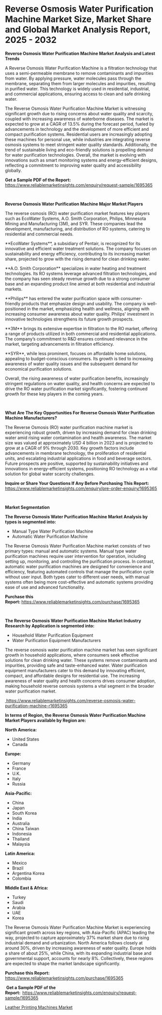 <p><h1>Reverse Osmosis Water Purification Machine Market Size, Market Share and Global Market Analysis Report, 2025 - 2032</h1></p><p><strong>Reverse Osmosis Water Purification Machine Market Analysis and Latest Trends</strong></p>
<p><p>A Reverse Osmosis Water Purification Machine is a filtration technology that uses a semi-permeable membrane to remove contaminants and impurities from water. By applying pressure, water molecules pass through the membrane, separating them from larger molecules and impurities, resulting in purified water. This technology is widely used in residential, industrial, and commercial applications, ensuring access to clean and safe drinking water.</p><p>The Reverse Osmosis Water Purification Machine Market is witnessing significant growth due to rising concerns about water quality and scarcity, coupled with increasing awareness of waterborne diseases. The market is expected to grow at a CAGR of 13.5% during the forecast period, fueled by advancements in technology and the development of more efficient and compact purification systems. Residential users are increasingly adopting these machines for personal use, while industries are integrating reverse osmosis systems to meet stringent water quality standards. Additionally, the trend of sustainable living and eco-friendly solutions is propelling demand for water purification technologies. Overall, the market is evolving with innovations such as smart monitoring systems and energy-efficient designs, reflecting a commitment to improving water quality and accessibility globally.</p></p>
<p><strong>Get a Sample PDF of the Report:&nbsp;</strong> <a href="https://www.reliablemarketinsights.com/enquiry/request-sample/1695365?utm_campaign=2100&utm_medium=2&utm_source=Github&utm_content=ia&utm_term=19022025&utm_id=reverse-osmosis-water-purification-machine">https://www.reliablemarketinsights.com/enquiry/request-sample/1695365</a></p>
<p>&nbsp;</p>
<p><strong>Reverse Osmosis Water Purification Machine Major Market Players</strong></p>
<p><p>The reverse osmosis (RO) water purification market features key players such as EcoWater Systems, A.O. Smith Corporation, Philips, Minnesota Mining and Manufacturing (3M), and SYR. These companies lead the development, manufacturing, and distribution of RO systems, catering to residential and commercial needs.</p><p>**EcoWater Systems**, a subsidiary of Pentair, is recognized for its innovative and efficient water treatment solutions. The company focuses on sustainability and energy efficiency, contributing to its increasing market share, projected to grow with the rising demand for clean drinking water.</p><p>**A.O. Smith Corporation** specializes in water heating and treatment technologies. Its RO systems leverage advanced filtration technologies, and the company has seen steady revenue growth due to a strong consumer base and an expanding product line aimed at both residential and industrial markets. </p><p>**Philips** has entered the water purification space with consumer-friendly products that emphasize design and usability. The company is well-positioned in the market, emphasizing health and wellness, aligning with increasing consumer awareness about water quality. Philips' investment in innovative technologies strengthens its future growth prospects.</p><p>**3M** brings its extensive expertise in filtration to the RO market, offering a range of products utilized in both commercial and residential applications. The company’s commitment to R&D ensures continued relevance in the market, targeting advancements in filtration efficiency.</p><p>**SYR**, while less prominent, focuses on affordable home solutions, appealing to budget-conscious consumers. Its growth is tied to increasing awareness of water quality issues and the subsequent demand for economical purification solutions.</p><p>Overall, the rising awareness of water purification benefits, increasingly stringent regulations on water quality, and health concerns are expected to drive the RO water purification market significantly, fostering continued growth for these key players in the coming years.</p></p>
<p>&nbsp;</p>
<p><strong>What Are The Key Opportunities For Reverse Osmosis Water Purification Machine Manufacturers?</strong></p>
<p><p>The Reverse Osmosis (RO) water purification machine market is experiencing robust growth, driven by increasing demand for clean drinking water amid rising water contamination and health awareness. The market size was valued at approximately USD 4 billion in 2023 and is projected to grow at a CAGR of 9% through 2030. Key growth factors include advancements in membrane technology, the proliferation of residential units, and escalating industrial applications in food and beverage sectors. Future prospects are positive, supported by sustainability initiatives and innovations in energy-efficient systems, positioning RO technology as a vital solution for global water scarcity challenges.</p></p>
<p><strong>Inquire or Share Your Questions If Any Before Purchasing This Report:</strong> <a href="https://www.reliablemarketinsights.com/enquiry/pre-order-enquiry/1695365?utm_campaign=2100&utm_medium=2&utm_source=Github&utm_content=ia&utm_term=19022025&utm_id=reverse-osmosis-water-purification-machine">https://www.reliablemarketinsights.com/enquiry/pre-order-enquiry/1695365</a></p>
<p>&nbsp;</p>
<p><strong>Market Segmentation</strong></p>
<p><strong>The Reverse Osmosis Water Purification Machine Market Analysis by types is segmented into:</strong></p>
<p><ul><li>Manual Type Water Purification Machine</li><li>Automatic Water Purification Machine</li></ul></p>
<p><p>The Reverse Osmosis Water Purification Machine market consists of two primary types: manual and automatic systems. Manual type water purification machines require user intervention for operation, including setting up, monitoring, and controlling the purification process. In contrast, automatic water purification machines are designed for convenience and efficiency, featuring automated controls that manage the purification cycle without user input. Both types cater to different user needs, with manual systems often being more cost-effective and automatic systems providing ease of use and advanced functionality.</p></p>
<p><strong>Purchase this Report:&nbsp;</strong><a href="https://www.reliablemarketinsights.com/purchase/1695365?utm_campaign=2100&utm_medium=2&utm_source=Github&utm_content=ia&utm_term=19022025&utm_id=reverse-osmosis-water-purification-machine">https://www.reliablemarketinsights.com/purchase/1695365</a></p>
<p>&nbsp;</p>
<p><strong>The Reverse Osmosis Water Purification Machine Market Industry Research by Application is segmented into:</strong></p>
<p><ul><li>Household Water Purification Equipment</li><li>Water Purification Equipment Manufacturers</li></ul></p>
<p><p>The reverse osmosis water purification machine market has seen significant growth in household applications, where consumers seek effective solutions for clean drinking water. These systems remove contaminants and impurities, providing safe and taste-enhanced water. Water purification equipment manufacturers cater to this demand by innovating efficient, compact, and affordable designs for residential use. The increasing awareness of water quality and health concerns drives consumer adoption, making household reverse osmosis systems a vital segment in the broader water purification market.</p></p>
<p><a href="https://www.reliablemarketinsights.com/reverse-osmosis-water-purification-machine-r1695365?utm_campaign=2100&utm_medium=2&utm_source=Github&utm_content=ia&utm_term=19022025&utm_id=reverse-osmosis-water-purification-machine">&nbsp;https://www.reliablemarketinsights.com/reverse-osmosis-water-purification-machine-r1695365</a></p>
<p><strong>In terms of Region, the Reverse Osmosis Water Purification Machine Market Players available by Region are:</strong></p>
<p>
    <p> <strong> North America: </strong>
        <ul>
            <li>United States</li>
            <li>Canada</li>
        </ul>
        </p> 
    <p> <strong> Europe: </strong>
        <ul>
            <li>Germany</li>
            <li>France</li>
            <li>U.K.</li>
            <li>Italy</li>
            <li>Russia</li>
        </ul>
        </p> 
    <p> <strong> Asia-Pacific: </strong>
        <ul>
            <li>China</li>
            <li>Japan</li>
            <li>South Korea</li>
            <li>India</li>
            <li>Australia</li>
            <li>China Taiwan</li>
            <li>Indonesia</li>
            <li>Thailand</li>
            <li>Malaysia</li>
        </ul>
        </p> 
    <p> <strong> Latin America: </strong>
        <ul>
            <li>Mexico</li>
            <li>Brazil</li>
            <li>Argentina Korea</li>
            <li>Colombia</li>
        </ul>
        </p> 
    <p> <strong> Middle East & Africa: </strong>
        <ul>
            <li>Turkey</li>
            <li>Saudi</li>
            <li>Arabia</li>
            <li>UAE</li>
            <li>Korea</li>
        </ul>
    </p>
    </p>
<p><p>The Reverse Osmosis Water Purification Machine Market is experiencing significant growth across key regions, with Asia-Pacific (APAC) leading the way, projected to capture approximately 37% market share due to rising industrial demand and urbanization. North America follows closely at around 30%, driven by increasing awareness of water quality. Europe holds a share of about 25%, while China, with its expanding industrial base and governmental support, accounts for nearly 8%. Collectively, these regions are expected to shape the market landscape significantly.</p></p>
<p><strong>Purchase this Report: </strong><a href="https://www.reliablemarketinsights.com/purchase/1695365?utm_campaign=2100&utm_medium=2&utm_source=Github&utm_content=ia&utm_term=19022025&utm_id=reverse-osmosis-water-purification-machine">https://www.reliablemarketinsights.com/purchase/1695365</a></p>
<p>&nbsp;<strong>Get a Sample PDF of the Report:&nbsp;&nbsp;</strong><a href="https://www.reliablemarketinsights.com/enquiry/request-sample/1695365?utm_campaign=2100&utm_medium=2&utm_source=Github&utm_content=ia&utm_term=19022025&utm_id=reverse-osmosis-water-purification-machine">https://www.reliablemarketinsights.com/enquiry/request-sample/1695365</a></p>
<p><strong></strong></p>
<p><p><a href="https://github.com/mcfred89/Market-Research-Report-List-1/blob/main/leather-printing-machines-market.md?utm_campaign=2100&utm_medium=2&utm_source=Github&utm_content=ia&utm_term=19022025&utm_id=reverse-osmosis-water-purification-machine">Leather Printing Machines Market</a></p></p>